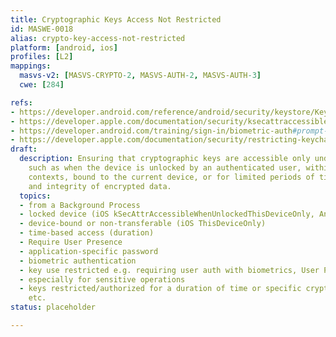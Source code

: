 ```yaml
---
title: Cryptographic Keys Access Not Restricted
id: MASWE-0018
alias: crypto-key-access-not-restricted
platform: [android, ios]
profiles: [L2]
mappings:
  masvs-v2: [MASVS-CRYPTO-2, MASVS-AUTH-2, MASVS-AUTH-3]
  cwe: [284]

refs:
- https://developer.android.com/reference/android/security/keystore/KeyGenParameterSpec.Builder#setUnlockedDeviceRequired(boolean)
- https://developer.apple.com/documentation/security/ksecattraccessiblewhenunlockedthisdeviceonly
- https://developer.android.com/training/sign-in/biometric-auth#prompt-the-user-to-authenticate-with-biometrics
- https://developer.apple.com/documentation/security/restricting-keychain-item-accessibility
draft:
  description: Ensuring that cryptographic keys are accessible only under strict conditions,
    such as when the device is unlocked by an authenticated user, within secure application
    contexts, bound to the current device, or for limited periods of time, is critical to maintaining the confidentiality
    and integrity of encrypted data.
  topics:
  - from a Background Process
  - locked device (iOS kSecAttrAccessibleWhenUnlockedThisDeviceOnly, Android setUnlockedDeviceRequired)
  - device-bound or non-transferable (iOS ThisDeviceOnly)
  - time-based access (duration)
  - Require User Presence
  - application-specific password
  - biometric authentication
  - key use restricted e.g. requiring user auth with biometrics, User Presence.
  - especially for sensitive operations
  - keys restricted/authorized for a duration of time or specific crypto operation,
    etc.
status: placeholder

---
```


